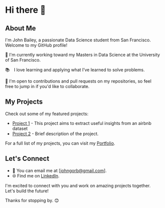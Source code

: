 # Hi there 👋

<!--
**JohnBailey2024/JohnBailey2024** is a ✨ _special_ ✨ repository because its `README.md` (this file) appears on your GitHub profile.

Here are some ideas to get you started:

- 🔭 I’m currently working on ...
- 🌱 I’m currently learning ...
- 👯 I’m looking to collaborate on ...
- 🤔 I’m looking for help with ...
- 💬 Ask me about ...
- 📫 How to reach me: ...
- 😄 Pronouns: ...
- ⚡ Fun fact: ...
-->


## About Me
I'm John Bailey, a passionate Data Science student from San Francisco. Welcome to my GitHub profile!

🌱 I'm currently working toward my Masters in Data Science at the University of San Francisco.

📚 I love learning and applying what I’ve learned to solve problems. 

🤝 I'm open to contributions and pull requests on my repositories, so feel free to jump in if you'd like to collaborate.


## My Projects

Check out some of my featured projects:

- [Project 1](https://github.com/JohnBailey2024/AirBNB-NYC) - This project aims to extract useful insights from an airbnb dataset
- [Project 2](link-to-project2) - Brief description of the project.

For a full list of my projects, you can visit my [Portfolio](https://github.com/JohnBailey2024?tab=repositories).

## Let's Connect

- 📧 You can email me at [johngorb@gmail.com].
- 🌐 Find me on [LinkedIn](https://www.linkedin.com/in/john-bailey-1a131620a/).

I'm excited to connect with you and work on amazing projects together. Let's build the future!

Thanks for stopping by. 😊
